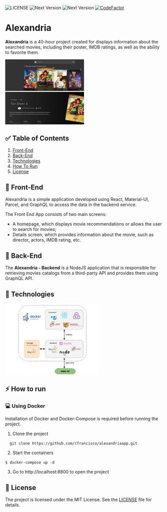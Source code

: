 ![LICENSE](https://img.shields.io/badge/license-MIT-red)
![Next Version](https://img.shields.io/badge/npm-7.0.14-blueviolet)
![Next Version](https://img.shields.io/badge/node-15.3.0-green)
[![CodeFactor](https://www.codefactor.io/repository/github/cfrancisco/alexandriaapp/badge/master)](https://www.codefactor.io/repository/github/cfrancisco/alexandriaapp/overview/master)


# Alexandria

**Alexandria** is a 40-hour project created for displays information about the searched movies, including their poster, IMDB ratings, as well as the ability to favorite them. 
<div style="display: flex, flex-direction: row, align-items: center, justify-content: center">
<img src="https://github.com/cfrancisco/AlexandriaApp/blob/master/.github/ss1.png?raw=true" alt="Home Screen" width="50%"/>
<img src="https://github.com/cfrancisco/AlexandriaApp/blob/master/.github/ss2.png?raw=true" alt="Home Screen" width="50%"/>
</div>

## :white_check_mark: Table of Contents

1. [Front-End](#page_facing_up-front-end)
2. [Back-End](#page_facing_up-back-end)
3. [Technologies](#page_facing_up-technologies)
4. [How To Run](#zap-how-to-run)
5. [License](#handshake-license)

## :page_facing_up: Front-End

Alexandria is a simple application developed using React, Material-UI, Parcel, and GraphQL to access the data in the backend service.

The Front End App consists of two main screens:
- A homepage, which displays movie recommendations or allows the user to search for movies;
- Details screen, which provides information about the movie, such as director, actors, IMDB rating, etc.
## :page_facing_up: Back-End

The **Alexandria - Backend** is a NodeJS application that is responsible for retrieving movies catalogs from a third-party API and provides them using GraphQL API.

## :page_facing_up: Technologies

<div style="display: flex, flex-direction: row, align-items: center, justify-content: center">
<img src="https://github.com/cfrancisco/AlexandriaApp/blob/master/.github/arq.png?raw=true" alt="Software schema" width="60%"/>
</div>

## :zap: How to run

### :computer: Using Docker

Installation of Docker and Docker-Compose is required before running the project.

1. Clone the project
```
  git clone https://github.com/cfrancisco/alexandriaapp.git
```
 
2. Start the containers
```
$ docker-compose up -d
```

3. Go to http://localhost:8800 to open the project

## :handshake: License

The project is licensed under the MIT License. See the [LICENSE](https://github.com/cfrancisco/alexandriaapp/blob/main/LICENSE) file for details.
